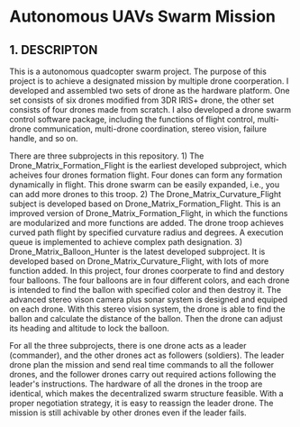 # Autonomous UAVs Swarm Mission
## 1. DESCRIPTON
This is a autonomous quadcopter swarm project. The purpose of this project is to achieve a designated mission by multiple drone coorperation. I developed and assembled two sets of drone as the hardware platform. One set consists of six drones modified from 3DR IRIS+ drone, the other set consists of four drones made from scratch. I also developed a drone swarm control software package, including the functions of flight control, multi-drone communication, multi-drone coordination, stereo vision, failure handle, and so on.

There are three subprojects in this repository. 1) The Drone_Matrix_Formation_Flight is the earliest developed subproject, which acheives four drones formation flight. Four dones can form any formation dynamically in flight. This drone swarm can be easily expanded, i.e., you can add more drones to this troop. 2) The Drone_Matrix_Curvature_Flight subject is developed based on Drone_Matrix_Formation_Flight. This is an improved version of Drone_Matrix_Formation_Flight, in which the functions are modularized and more functions are added. The drone troop achieves curved path flight by specified curvature radius and degrees. A execution queue is implemented to achieve complex path designation. 3) Drone_Matrix_Balloon_Hunter is the latest developed subproject. It is developed based on Drone_Matrix_Curvature_Flight, with lots of more function added. In this project, four drones coorperate to find and destory four balloons. The four balloons are in four different colors, and each drone is intended to find the ballon with specified color and then destroy it. The advanced stereo vison camera plus sonar system is designed and equiped on each drone. With this stereo vision system, the drone is able to find the ballon and calculate the distance of the ballon. Then the drone can adjust its heading and altitude to lock the balloon.

For all the three subprojects, there is one drone acts as a leader (commander), and the other drones act as followers (soldiers). The leader drone plan the mission and send real time commands to all the follower drones, and the follower drones carry out required actions following the leader's instructions. The hardware of all the drones in the troop are identical, which makes the decentralized swarm structure feasible. With a proper negotiation strategy, it is easy to reassign the leader drone. The mission is still achivable by other drones even if the leader fails.


